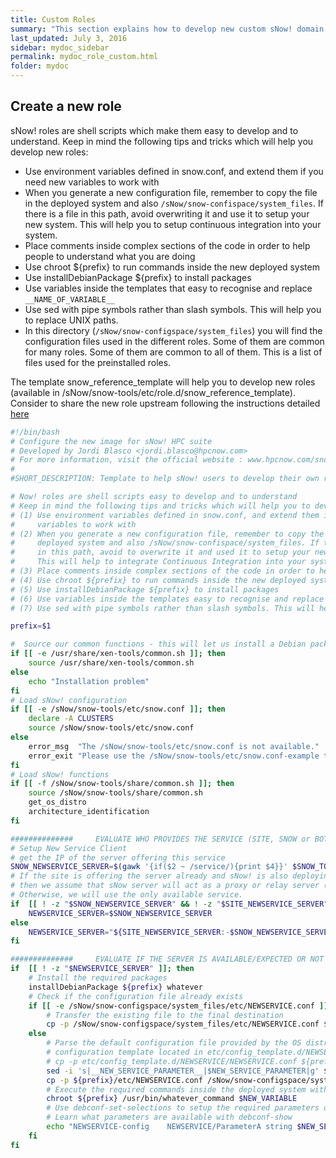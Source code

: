```yaml
---
title: Custom Roles
summary: "This section explains how to develop new custom sNow! domain roles."
last_updated: July 3, 2016
sidebar: mydoc_sidebar
permalink: mydoc_role_custom.html
folder: mydoc
---
```


## Create a new role
sNow! roles are shell scripts which make them easy to develop and to understand. Keep in mind the following tips and tricks which will help you  develop new roles:

* Use environment variables defined in snow.conf, and extend them if you need new variables to work with
* When you generate a new configuration file, remember to copy the file in the deployed system and also ```/sNow/snow-confispace/system_files```. If there is a file in this path, avoid overwriting it and use it to setup your new system. This will help you to setup continuous integration into your system.
* Place comments inside complex sections of the code in order to help people to understand what you are doing
* Use chroot ${prefix} to run commands inside the new deployed system
* Use installDebianPackage ${prefix} to install packages
* Use variables inside the templates that easy to recognise and replace ```__NAME_OF_VARIABLE__```
* Use sed with pipe symbols rather than slash symbols. This will help you to replace UNIX paths.
* In this directory (```/sNow/snow-configspace/system_files```) you will find the configuration files used in the different roles. Some of them are common for many roles. Some of them are common to all of them. This is a list of files used for the preinstalled roles.

The template snow_reference_template will help you to develop new roles (available in /sNow/snow-tools/etc/role.d/snow_reference_template).
Consider to share the new role upstream following the instructions detailed [here](mydoc_contribute_back.html)
``` bash
#!/bin/bash
# Configure the new image for sNow! HPC suite
# Developed by Jordi Blasco <jordi.blasco@hpcnow.com>
# For more information, visit the official website : www.hpcnow.com/snow
#
#SHORT_DESCRIPTION: Template to help sNow! users to develop their own roles quickly.

# Now! roles are shell scripts easy to develop and to understand
# Keep in mind the following tips and tricks which will help you to develop new roles:
# (1) Use environment variables defined in snow.conf, and extend them if you need new
#     variables to work with
# (2) When you generate a new configuration file, remember to copy the file in the
#     deployed system and also /sNow/snow-confispace/system_files. If there is a file
#     in this path, avoid to overwrite it and used it to setup your new system. i
#     This will help to integrate Continuous Integration into your system.
# (3) Place comments inside complex sections of the code in order to help people to understand what you are doing
# (4) Use chroot ${prefix} to run commands inside the new deployed system
# (5) Use installDebianPackage ${prefix} to install packages
# (6) Use variables inside the templates easy to recognise and replace __NAME_OF_VARIABLE__
# (7) Use sed with pipe symbols rather than slash symbols. This will help you to replace unix path.

prefix=$1

#  Source our common functions - this will let us install a Debian package.
if [[ -e /usr/share/xen-tools/common.sh ]]; then
    source /usr/share/xen-tools/common.sh
else
    echo "Installation problem"
fi
# Load sNow! configuration
if [[ -e /sNow/snow-tools/etc/snow.conf ]]; then
    declare -A CLUSTERS
    source /sNow/snow-tools/etc/snow.conf
else
    error_msg  "The /sNow/snow-tools/etc/snow.conf is not available."
    error_exit "Please use the /sNow/snow-tools/etc/snow.conf-example to setup your environment."
fi
# Load sNow! functions
if [[ -f /sNow/snow-tools/share/common.sh ]]; then
    source /sNow/snow-tools/share/common.sh
    get_os_distro
    architecture_identification
fi

##############     EVALUATE WHO PROVIDES THE SERVICE (SITE, SNOW or BOTH)     ###############
# Setup New Service Client
# get the IP of the server offering this service
SNOW_NEWSERVICE_SERVER=$(gawk '{if($2 ~ /service/){print $4}}' $SNOW_TOOL/etc/domains.conf)
# If the site is offering the server already and sNow! is also deploying the server,
# then we assume that sNow server will act as a proxy or relay server (useful to avoid DOS of performance degradation)
# Otherwise, we will use the only available service.
if  [[ ! -z "$SNOW_NEWSERVICE_SERVER" && ! -z "$SITE_NEWSERVICE_SERVER" ]]; then
    NEWSERVICE_SERVER=$SNOW_NEWSERVICE_SERVER
else
    NEWSERVICE_SERVER="${SITE_NEWSERVICE_SERVER:-$SNOW_NEWSERVICE_SERVER}"
fi

##############     EVALUATE IF THE SERVER IS AVAILABLE/EXPECTED OR NOT     ###############
if  [[ ! -z "$NEWSERVICE_SERVER" ]]; then
    # Install the required packages
    installDebianPackage ${prefix} whatever
    # Check if the configuration file already exists
    if [[ -e /sNow/snow-configspace/system_files/etc/NEWSERVICE.conf ]]; then
        # Transfer the existing file to the final destination
        cp -p /sNow/snow-configspace/system_files/etc/NEWSERVICE.conf ${prefix}/etc/NEWSERVICE.conf
    else
        # Parse the default configuration file provided by the OS distribution or your advanced
        # configuration template located in etc/config_template.d/NEWSERVICE/NEWSERVICE.conf
        # cp -p etc/config_template.d/NEWSERVICE/NEWSERVICE.conf ${prefix}/etc/NEWSERVICE.conf
        sed -i 's|__NEW_SERVICE_PARAMETER__|$NEW_SERVICE_PARAMETER|g' ${prefix}/etc/NEWSERVICE.conf
        cp -p ${prefix}/etc/NEWSERVICE.conf /sNow/snow-configspace/system_files/etc/NEWSERVICE.conf
        # Execute the required commands inside the deployed system with chroot ${prefix}
        chroot ${prefix} /usr/bin/whatever_command $NEW_VARIABLE
        # Use debconf-set-selections to setup the required parameters during the software installation
        # Learn what parameters are available with debconf-show
        echo "NEWSERVICE-config    NEWSERVICE/ParameterA string $NEW_SERVICE_SERVER" | chroot ${prefix} /usr/bin/debconf-set-selections
    fi
fi
```
